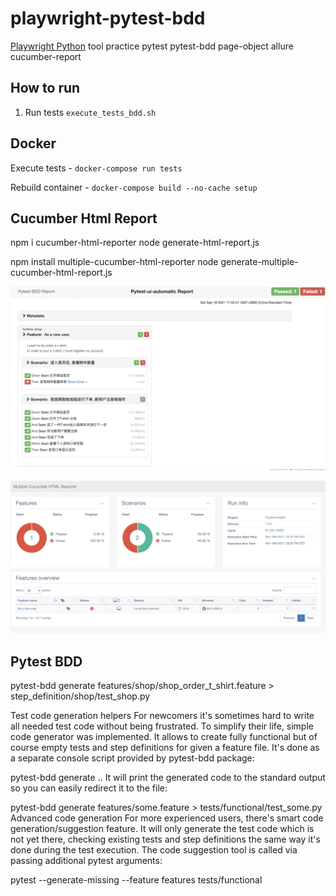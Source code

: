 # playwright-pytest-bdd
[Playwright Python](https://github.com/Microsoft/playwright-python) tool practice
pytest pytest-bdd page-object allure cucumber-report

## How to run
1. Run tests `execute_tests_bdd.sh`


## Docker
Execute tests - `docker-compose run tests`

Rebuild container - `docker-compose build --no-cache setup`

## Cucumber Html Report

npm i cucumber-html-reporter
node generate-html-report.js

npm install multiple-cucumber-html-reporter 
node generate-multiple-cucumber-html-report.js 

![cucumber report 1](cucumber-report-1.png)

![cucumber report 2](cucumber-report-2.png)


## Pytest BDD

pytest-bdd generate features/shop/shop_order_t_shirt.feature > step_definition/shop/test_shop.py

Test code generation helpers
For newcomers it's sometimes hard to write all needed test code without being frustrated. To simplify their life, simple code generator was implemented. It allows to create fully functional but of course empty tests and step definitions for given a feature file. It's done as a separate console script provided by pytest-bdd package:

pytest-bdd generate <feature file name> .. <feature file nameN>
It will print the generated code to the standard output so you can easily redirect it to the file:

pytest-bdd generate features/some.feature > tests/functional/test_some.py
Advanced code generation
For more experienced users, there's smart code generation/suggestion feature. It will only generate the test code which is not yet there, checking existing tests and step definitions the same way it's done during the test execution. The code suggestion tool is called via passing additional pytest arguments:

pytest --generate-missing --feature features tests/functional